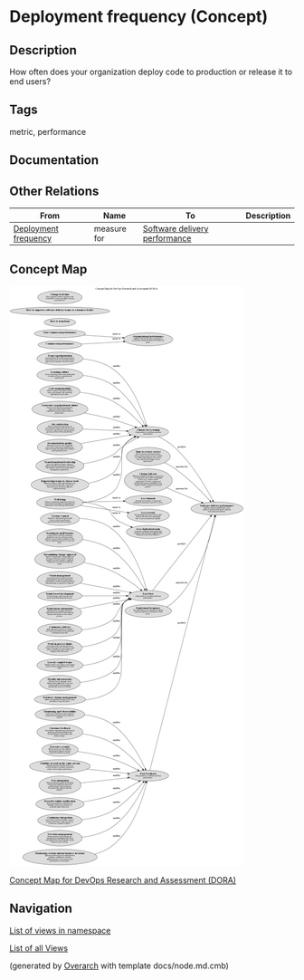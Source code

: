 
# Deployment frequency (Concept)
## Description
How often does your organization deploy code to production or release it to end users?


## Tags
metric, performance

## Documentation

## Other Relations
| From | Name | To | Description |
|---|---|---|---|
| [Deployment frequency](../../software-development/dora/deployment-frequency.md) | measure for | [Software delivery performance](../../software-development/dora/software-delivery-performance.md) |  |

## Concept Map
![Concept Map for DevOps Research and Assessment (DORA)](../../software-development/dora/concept-view.png)

[Concept Map for DevOps Research and Assessment (DORA)](../../software-development/dora/concept-view.md)


## Navigation
[List of views in namespace](./views-in-namespace.md)

[List of all Views](../../views.md)


(generated by [Overarch](https://github.com/soulspace-org/overarch) with template docs/node.md.cmb)
